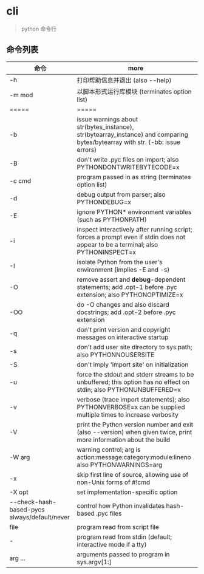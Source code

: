 # cli

> python 命令行

## 命令列表

| 命令                                         | more                                                                                                                             |
| -------------------------------------------- | -------------------------------------------------------------------------------------------------------------------------------- |
| -h                                           | 打印帮助信息并退出 (also --help)                                                                                                 |
| -m mod                                       | 以脚本形式运行库模块 (terminates option list)                                                                                    |
| =====                                        | =====                                                                                                                            |
| -b                                           | issue warnings about str(bytes_instance), str(bytearray_instance) and comparing bytes/bytearray with str. (-bb: issue errors)    |
| -B                                           | don't write .pyc files on import; also PYTHONDONTWRITEBYTECODE=x                                                                 |
| -c cmd                                       | program passed in as string (terminates option list)                                                                             |
| -d                                           | debug output from parser; also PYTHONDEBUG=x                                                                                     |
| -E                                           | ignore PYTHON\* environment variables (such as PYTHONPATH)                                                                       |
| -i                                           | inspect interactively after running script; forces a prompt even if stdin does not appear to be a terminal; also PYTHONINSPECT=x |
| -I                                           | isolate Python from the user's environment (implies -E and -s)                                                                   |
| -O                                           | remove assert and **debug**-dependent statements; add .opt-1 before .pyc extension; also PYTHONOPTIMIZE=x                        |
| -OO                                          | do -O changes and also discard docstrings; add .opt-2 before .pyc extension                                                      |
| -q                                           | don't print version and copyright messages on interactive startup                                                                |
| -s                                           | don't add user site directory to sys.path; also PYTHONNOUSERSITE                                                                 |
| -S                                           | don't imply 'import site' on initialization                                                                                      |
| -u                                           | force the stdout and stderr streams to be unbuffered; this option has no effect on stdin; also PYTHONUNBUFFERED=x                |
| -v                                           | verbose (trace import statements); also PYTHONVERBOSE=x can be supplied multiple times to increase verbosity                     |
| -V                                           | print the Python version number and exit (also --version) when given twice, print more information about the build               |
| -W arg                                       | warning control; arg is action:message:category:module:lineno also PYTHONWARNINGS=arg                                            |
| -x                                           | skip first line of source, allowing use of non-Unix forms of #!cmd                                                               |
| -X opt                                       | set implementation-specific option                                                                                               |
| --check-hash-based-pycs always/default/never | control how Python invalidates hash-based .pyc files                                                                             |
| file                                         | program read from script file                                                                                                    |
| -                                            | program read from stdin (default; interactive mode if a tty)                                                                     |
| arg ...                                      | arguments passed to program in sys.argv[1:]                                                                                      |
